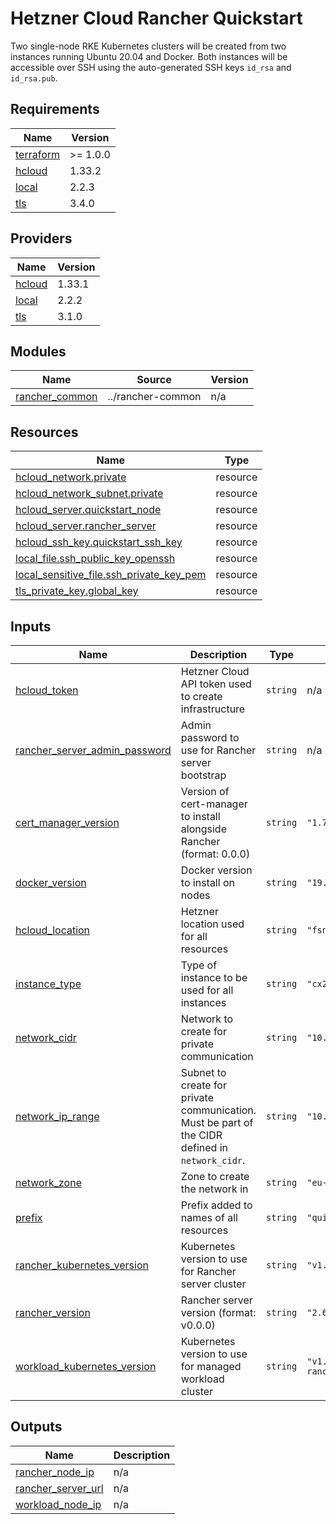 # Hetzner Cloud Rancher Quickstart

Two single-node RKE Kubernetes clusters will be created from two instances running Ubuntu 20.04 and Docker.
Both instances will be accessible over SSH using the auto-generated SSH keys `id_rsa` and `id_rsa.pub`.

<!-- BEGIN_TF_DOCS -->
## Requirements

| Name | Version |
|------|---------|
| <a name="requirement_terraform"></a> [terraform](#requirement\_terraform) | >= 1.0.0 |
| <a name="requirement_hcloud"></a> [hcloud](#requirement\_hcloud) | 1.33.2 |
| <a name="requirement_local"></a> [local](#requirement\_local) | 2.2.3 |
| <a name="requirement_tls"></a> [tls](#requirement\_tls) | 3.4.0 |

## Providers

| Name | Version |
|------|---------|
| <a name="provider_hcloud"></a> [hcloud](#provider\_hcloud) | 1.33.1 |
| <a name="provider_local"></a> [local](#provider\_local) | 2.2.2 |
| <a name="provider_tls"></a> [tls](#provider\_tls) | 3.1.0 |

## Modules

| Name | Source | Version |
|------|--------|---------|
| <a name="module_rancher_common"></a> [rancher\_common](#module\_rancher\_common) | ../rancher-common | n/a |

## Resources

| Name | Type |
|------|------|
| [hcloud_network.private](https://registry.terraform.io/providers/hetznercloud/hcloud/1.33.2/docs/resources/network) | resource |
| [hcloud_network_subnet.private](https://registry.terraform.io/providers/hetznercloud/hcloud/1.33.2/docs/resources/network_subnet) | resource |
| [hcloud_server.quickstart_node](https://registry.terraform.io/providers/hetznercloud/hcloud/1.33.2/docs/resources/server) | resource |
| [hcloud_server.rancher_server](https://registry.terraform.io/providers/hetznercloud/hcloud/1.33.2/docs/resources/server) | resource |
| [hcloud_ssh_key.quickstart_ssh_key](https://registry.terraform.io/providers/hetznercloud/hcloud/1.33.2/docs/resources/ssh_key) | resource |
| [local_file.ssh_public_key_openssh](https://registry.terraform.io/providers/hashicorp/local/2.2.3/docs/resources/file) | resource |
| [local_sensitive_file.ssh_private_key_pem](https://registry.terraform.io/providers/hashicorp/local/2.2.3/docs/resources/sensitive_file) | resource |
| [tls_private_key.global_key](https://registry.terraform.io/providers/hashicorp/tls/3.4.0/docs/resources/private_key) | resource |

## Inputs

| Name | Description | Type | Default | Required |
|------|-------------|------|---------|:--------:|
| <a name="input_hcloud_token"></a> [hcloud\_token](#input\_hcloud\_token) | Hetzner Cloud API token used to create infrastructure | `string` | n/a | yes |
| <a name="input_rancher_server_admin_password"></a> [rancher\_server\_admin\_password](#input\_rancher\_server\_admin\_password) | Admin password to use for Rancher server bootstrap | `string` | n/a | yes |
| <a name="input_cert_manager_version"></a> [cert\_manager\_version](#input\_cert\_manager\_version) | Version of cert-manager to install alongside Rancher (format: 0.0.0) | `string` | `"1.7.1"` | no |
| <a name="input_docker_version"></a> [docker\_version](#input\_docker\_version) | Docker version to install on nodes | `string` | `"19.03"` | no |
| <a name="input_hcloud_location"></a> [hcloud\_location](#input\_hcloud\_location) | Hetzner location used for all resources | `string` | `"fsn1"` | no |
| <a name="input_instance_type"></a> [instance\_type](#input\_instance\_type) | Type of instance to be used for all instances | `string` | `"cx21"` | no |
| <a name="input_network_cidr"></a> [network\_cidr](#input\_network\_cidr) | Network to create for private communication | `string` | `"10.0.0.0/8"` | no |
| <a name="input_network_ip_range"></a> [network\_ip\_range](#input\_network\_ip\_range) | Subnet to create for private communication. Must be part of the CIDR defined in `network_cidr`. | `string` | `"10.0.1.0/24"` | no |
| <a name="input_network_zone"></a> [network\_zone](#input\_network\_zone) | Zone to create the network in | `string` | `"eu-central"` | no |
| <a name="input_prefix"></a> [prefix](#input\_prefix) | Prefix added to names of all resources | `string` | `"quickstart"` | no |
| <a name="input_rancher_kubernetes_version"></a> [rancher\_kubernetes\_version](#input\_rancher\_kubernetes\_version) | Kubernetes version to use for Rancher server cluster | `string` | `"v1.22.9+k3s1"` | no |
| <a name="input_rancher_version"></a> [rancher\_version](#input\_rancher\_version) | Rancher server version (format: v0.0.0) | `string` | `"2.6.5"` | no |
| <a name="input_workload_kubernetes_version"></a> [workload\_kubernetes\_version](#input\_workload\_kubernetes\_version) | Kubernetes version to use for managed workload cluster | `string` | `"v1.22.9-rancher1-1"` | no |

## Outputs

| Name | Description |
|------|-------------|
| <a name="output_rancher_node_ip"></a> [rancher\_node\_ip](#output\_rancher\_node\_ip) | n/a |
| <a name="output_rancher_server_url"></a> [rancher\_server\_url](#output\_rancher\_server\_url) | n/a |
| <a name="output_workload_node_ip"></a> [workload\_node\_ip](#output\_workload\_node\_ip) | n/a |
<!-- END_TF_DOCS -->
